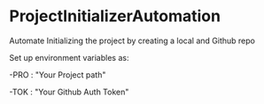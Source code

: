 # ProjectInitializerAutomation
Automate Initializing the project by creating a local and Github repo

Set up environment variables as:

-PRO : "Your Project path" 

-TOK : "Your Github Auth Token" 

